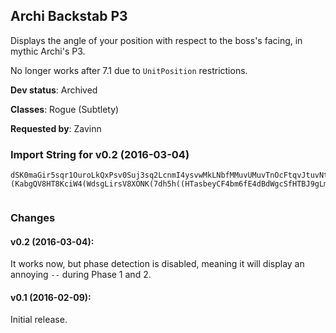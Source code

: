 ## Archi Backstab P3

Displays the angle of your position with respect to the boss's facing,
in mythic Archi's P3.

No longer works after 7.1 due to `UnitPosition` restrictions.

**Dev status**: Archived

**Classes**: Rogue (Subtlety)

**Requested by**: Zavinn

### Import String for v0.2 (2016-03-04)

    dSK0maGir5sqr1OuroLkQxPsv0Suj3sq2LcnmI4ysvwMkLNbfMMuvUMuvTnOcFtqvJtuvNtqP5PsvQ7bL2NkvvheQAHeupuuzIcuxeQ0gLk5JQuzKQuv6KcQSsGEPkvjZeQOBsqANQGFsKmubYsjs5PszQs4QeeBvLQWxvPQ4TqrQ7cfr7f0FLkgm1HjzXQqpMOMmexwPndOpdWOjWPv0RfumBsDBfSBj9BrgUeTCi9CHMUQUoH2UuP(ouugVOkNxaRNiv9EOimFIu5(qrY(rd7blGneybSPK)zQgHfW2SoFybSjlg)0aSPtYknn6ceDJcOXslzus)euNKvAAaPesUKoHsJLotIeeejsYiOojR00hvi5s6eknw6mGaLirIKmcsqDswPPXFr)0yPvIOQoBT7l672VyoSNotq8JpnwAjee)iYtJLgDbIUrbee)iYmwQvbOXsNLrq8JLcuXLglDpcsqDswPPdcJw5Q1rAS0yISGvOHHoir0O48ZUOZW9x0Qst3LwnSzx0zbRqddDUufrC(zx0zcvHgg6eq6xWsJZfWmvZUiywtCyivPBjru5LobKoNavkMDrN129fmRaOZLqrfl)zQMDrNvGzZ4Vi0bRqdtDJXSl6Sd7lyrPXhL3ACMQzykcQtYknDq9U1kxTosJLgtKHxRfrx6eq6U0QHnMDrN1eOKdJErOlsOdB9ZUOZUpOjracE6CcuPy2fDwWR6fqlmQQIKDrWSG34kJQ(n7Iol4nUYOQFMQzykcQtYkn9Xax0hZJglDFsWr4hVf2l6q3ULF)JH9gbjOojR00hvveAS0hN)4rvfHGeuNKvAAGIv5FMQ0ILiQFdsGkUNILRwFqnSNjinnn9eiDqy0kxToIPJLRwFqnSys6xWwjinnnnnnnn(XsbQ4sJLgdcstttV64obshuVBTYvRJy6y5Q1hudlMK(fSvcstttttttJFSuGkU0yP7rqAAA6TIqWTIqq8JILiQFdsGkU0yPflru)gKavCjib1jzLMgOyv(NPknskxA4O6lqNaaSONiinnnnnnn929w)l6FoSXxnuErhfpIB3B9VOfmr2CQ4VOxeKMMMMMMMoMerL37es4c(IoMerL3dQH9IoMerL3U0kaXl6ysevELMAI0LwbiErqAAAAAAAAKn(3jKWf8fnYg)dQH9IgzJFxAfG4fnYgFPPMiDPvaIx0JJJeKMMM(mbPPPPNaPJIhXT7T(0yXsN1ccxCIZo5W3k60esUC42AzeKMMMwvrOpQQiNIjru5TlTcq8IoNucvy8f4uQ76iLWG4MROJ0WfFUIWj1HocfF7EDMglw6CsjuHXxGtPURJucdIBUIosdx85kcNuh6CFLQveoCIl9lyReKMMMMMMMwNKvA6y5Q1hudlnw64Qx5)0Tl6XXXZeKMMMMMMMwSer9BqcuX9uSC16dQH9mbPPPP3kcb3kcbXpIKYLgoQ(c0jaalknwAKuU0Wr1xGobayrjib1jzLMgOyv(NPkTyjI63GNXsTkWPZeKMMMoui6jqA8JLcuXLMshwAmOFbBLG0000HcrJFezgl1Qa0yPZcfkJG0000HcrJUViALG0000HcrVvecstttRtYkn9h4I(ZJglTqQZpOuC(Zu9u2Xum27vOa2p7mbPPPPNaP)a0VGTsqAAAAAAAADswPPldCrxMhnwAHuNFqP48NP6PSsTkWIMDMG00000000tG0LbOFbBLG0000000000006KSstRQa0lnwA1RQ3ovgGoe9Xax0L5rhI(yENPdrREv92PpaDi6JbUO)8OdrFmVZeKMMMMMMMMMMMwvbOxAS0Nuva6L(Es3lFjNPXCAmWHe6q09YxcbPPPPPPPPPPPP1jzLMgqkHqJL(KQcqV03pDF9tNqPvva6L(EthQV(ptqAAAAAAAAAAAA8JiZyPwfGglnWe6G6pLjDYabI5rmhJrGshA2fnGucHwvrObKsi5s6ekDcL(OcjxsNqVOvva69mbPPPPPPPPPPPPr3xeTsqAAAAAAA6TIqqAAA6TIqqAAAA8JiZyPwfGglDwOqzeCRiee)OyjI63GNXsTkanwAXse1VbpJLAvaydj1rwm(PbOWWh(WMSy8tdfBEpSbuSk)Zu90zcstttRtYknn(l6NglTsev1zRDFrF3(fZH90zcstttpbs)0HOXp(03pn(rKN(fSvcstttttttJF8PXs)eKMMMMMMMg)OyjI63GNXsTkWPZeKMMMERieKMMMgDFr0kn(rKzSuRcqWTIaBiBug2WJkt3TKXB03K0dhHKGrij9bBiZyPwfOyZ7Hnmxg2aMQpS11evrl0unrl0fzkoaBat1VnL(fE4MeytWobi4HD1poUf2(L0hg4ahs6Vhg3YhcmuF5dBteydpQSGjTWk5WeF1r6GWa2M153ronuQ3FrGh6bB6KcbwaBYAvmclGTbr9pHfWM0K6oHGluy4dBXzfGEHnPj1Dcbx4dBitGaNYI6paSa2ge1)ewaF4dBBvojw)fDIaB9cFydlSbuj)ZufwaBdI6FclGp8HnuL8clGTbr9pHfWh(WgAsVWcyBqu)tyb8HpSfNs)clGTbr9pHfW2JzB9dafg(WwCwbOxy7XST(bGpSflxzybSniQ)jSaEadOWWh2IZka9cpGb8HTxP36dlGTbr9pHfWh(WMyC7iRvXiuyytmUD2QCsS(l6ebkmSjg3oXP0VqHHnX42jwUYqHHpSvfhkqNaaSOr4HEWg6cyMQfbkxy738Ey7rNaaSOWcytwm(PbydOyv(NP6PXXXZeKMMMwjIQ6S1Uhrs5sdhvFb6eaGf90444zcstttJUViAL(rfxcUveytwm(PHocMilS9ZHfb2KfJFAOZhOCHTT7T(W229w)iSLtkHkm(Io4uQ76G79a3dfDeYHUcholWvA4gmS9bkxytwm(Pb4dBy2e5fa7k85NFpmKCRFCe2E3Wi)(KabgQV8HT8KciW4(WdsgLirsV8XONK(7dh5h((HTasbeyCF4bm6fE4dBdWgcSfHTBJ9gLmEddyRB4HE9DRh8Hqa
     

### Changes

#### v0.2 (2016-03-04):

It works now, but phase detection is disabled, meaning it will
display an annoying `--` during Phase 1 and 2.


#### v0.1 (2016-02-09):

Initial release.

